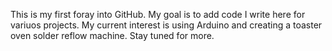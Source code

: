 This is my first foray into GitHub.
My goal is to add code I write here for variuos projects.
My current interest is using Arduino and creating a toaster oven solder reflow machine.
Stay tuned for more.